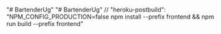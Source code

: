 "# BartenderUg" 
"# BartenderUg" 
    // "heroku-postbuild": "NPM_CONFIG_PRODUCTION=false npm install --prefix frontend && npm run build --prefix frontend"

